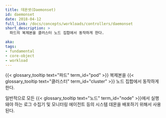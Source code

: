 ```yaml
---
title: 데몬셋(Daemonset)
id: daemonset
date: 2018-04-12
full_link: /docs/concepts/workloads/controllers/daemonset
short_description: >
  파드의 복제본을 클러스터 노드 집합에서 동작하게 한다.

aka:
tags:
- fundamental
- core-object
- workload
---
```

 {{< glossary_tooltip text="파드" term_id="pod" >}} 복제본을 {{< glossary_tooltip text="클러스터" term_id="cluster" >}} 노드 집합에서 동작하게 한다.

<!--more-->

일반적으로 모든 {{< glossary_tooltip text="노드" term_id="node" >}}에서 실행돼야 하는 로그 수집기 및 모니터링 에이전트 등의 시스템 데몬을 배포하기 위해서 사용된다.

